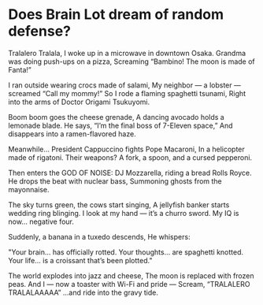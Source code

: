# Does Brain Lot dream of random defense?
Tralalero Tralala,
I woke up in a microwave in downtown Osaka.
Grandma was doing push-ups on a pizza,
Screaming “Bambino! The moon is made of Fanta!”

I ran outside wearing crocs made of salami,
My neighbor — a lobster — screamed “Call my mommy!”
So I rode a flaming spaghetti tsunami,
Right into the arms of Doctor Origami Tsukuyomi.

Boom boom goes the cheese grenade,
A dancing avocado holds a lemonade blade.
He says, “I’m the final boss of 7-Eleven space,”
And disappears into a ramen-flavored haze.

Meanwhile...
President Cappuccino fights Pope Macaroni,
In a helicopter made of rigatoni.
Their weapons?
A fork, a spoon, and a cursed pepperoni.

Then enters the GOD OF NOISE:
DJ Mozzarella, riding a bread Rolls Royce.
He drops the beat with nuclear bass,
Summoning ghosts from the mayonnaise.

The sky turns green, the cows start singing,
A jellyfish banker starts wedding ring blinging.
I look at my hand — it’s a churro sword.
My IQ is now... negative four.

Suddenly, a banana in a tuxedo descends,
He whispers:

"Your brain... has officially rotted.
Your thoughts... are spaghetti knotted.
Your life... is a croissant that’s been plotted."

The world explodes into jazz and cheese,
The moon is replaced with frozen peas.
And I — now a toaster with Wi-Fi and pride —
Scream, “TRALALERO TRALALAAAAA”
...and ride into the gravy tide.
